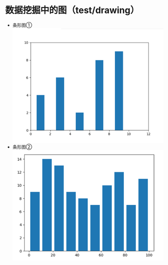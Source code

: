 # 数据挖掘中的图（test/drawing）
* 条形图①
![image](https://github.com/ChenLaiHong/python/blob/master/test/images/tiaoxingtu.png)
* 条形图②
![image](https://github.com/ChenLaiHong/python/blob/master/test/images/tiaoxingtu2.png)
